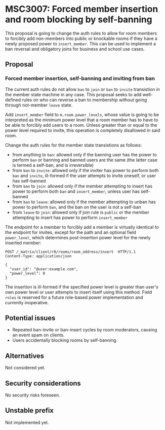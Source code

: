 # MSC3007: Forced member insertion and room blocking by self-banning

This proposal is going to change the auth rules to allow for room members to forcibly add non-members
into public or knockable rooms if they have a newly proposed power to `insert_member`. This can be
used to implement a ban reversal and obligatory joins for business and school use cases.

## Proposal

### Forced member insertion, self-banning and inviting from ban

The current auth rules do not allow `ban` to `join` or `ban` to `invite` transistion in the member
state machine in any case. This proposal seeks to add well-defined rules on who can reverse a ban to
membership without going through not-member `leave` state.

Add `insert_member` field to `m.room.power_levels`, whose value is going to be interpreted as
the minimum power level that a room member has to have to be able to forcibly add users to
a room. Unless greater than or equal to the power level required to invite, this operation
is completely disallowed in said room.

Change the auth rules for the member state transistions as follows:
* from anything to `ban`: allowed only if the banning user has the power to perform `ban` or banning
and banned users are the same (the latter case is termed a self-ban, and is irreversible)
* from `ban` to `invite`: allowed only if the inviter has power to perform both `ban` and `invite`,
ill-formed if the user attempts to invite oneself, or user has self-banned
* from `ban` to `join`: allowed only if the member attempting to insert has power to perform
both `ban` and `insert_member`, unless user has self-banned
* from `ban` to `leave`: allowed only if the member attempting to unban has power to perform `ban`,
and the ban on the user is not a self-ban
* from `leave` to `join`: allowed only if join rule is `public` or the member attempting to insert
has power to perform `insert_member`

The endpoint for a member to forcibly add a member is virtually identical to the endpoint for invites,
except for the path and an optional field `power_level`, which determines post-insertion power level
for the newly inserted member:

```
POST /_matrix/client/r0/rooms/room_address/insert  HTTP/1.1
Content-Type: application/json

{
  "user_id": "@user:example.com",
  "power_level": 0 
}
```
The insertion is ill-formed if the specified power level is greater than user's own power level or
user attempts to insert itself using this method. Field `roles` is reserved for a future role-based
power implementation and currently inoperative.

## Potential issues

* Repeated ban-invite or ban-insert cycles by room moderators, causing an event spam on clients.
* Users accidentally blocking rooms by self-banning.

## Alternatives

Not considered yet.

## Security considerations

No security risks foreseen.

## Unstable prefix

Not implemented yet.
